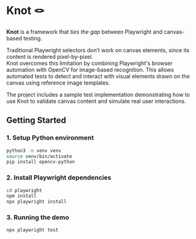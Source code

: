 # Knot  🪢

**Knot** is a framework that *ties the gap* between Playwright and canvas-based testing.

Traditional Playwright selectors don’t work on canvas elements, since its content is rendered pixel-by-pixel.<br>
Knot overcomes this limitation by combining Playwright's browser automation with OpenCV for image-based recognition. This allows automated tests to detect and interact with visual elements drawn on the canvas using reference image templates.

The project includes a sample test implementation demonstrating how to use Knot to validate canvas content and simulate real user interactions.


## Getting Started

### 1. Setup Python environment
```bash
python3 -m venv venv
source venv/bin/activate
pip install opencv-python
```

### 2. Install Playwright dependencies
```bash
cd playwright
npm install
npx playwright install
```

### 3. Running the demo
```bash
npx playwright test
```
